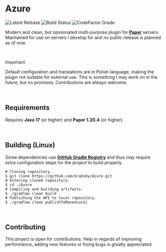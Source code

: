 # Azure
![Latest Release](https://img.shields.io/badge/dynamic/json?url=https%3A%2F%2Fapi.github.com%2Frepos%2FGrabsky%2FAzure%2Freleases%2Flatest&query=tag_name&logo=gradle&style=for-the-badge&label=%20&labelColor=%231C2128&color=%23454F5A)
![Build Status](https://img.shields.io/github/actions/workflow/status/Grabsky/Azure/gradle.yml?style=for-the-badge&logo=github&logoColor=white&label=%20)
![CodeFactor Grade](https://img.shields.io/codefactor/grade/github/Grabsky/Azure/main?style=for-the-badge&logo=codefactor&logoColor=white&label=%20)

Modern and clean, but opinionated multi-purpose plugin for **[Paper](https://github.com/PaperMC/Paper)** servers. Maintained for use on servers I develop for and no public release is planned as of now.

<br />

> [!IMPORTANT]
> Default configuration and translations are in Polish language, making the plugin not suitable for external use. This is something I may work on in the future, but no promises. Contributions are always welcome.

<br />

## Requirements
Requires **Java 17** (or higher) and **Paper 1.20.4** (or higher).

<br />

## Building (Linux)
Some dependencies use **[GitHub Gradle Registry](https://docs.github.com/en/packages/working-with-a-github-packages-registry/working-with-the-gradle-registry)** and thus may require extra configuration steps for the project to build properly.

```shell
# Cloning repository.
$ git clone https://github.com/Grabsky/Azure.git
# Entering cloned repository.
$ cd ./Azure
# Compiling and building artifacts.
$ ./gradlew clean build
# Publishing the API to local repository.
$ ./gradlew clean publishToMavenLocal
```

<br />

## Contributing
This project is open for contributions. Help in regards of improving performance, adding new features or fixing bugs is greatly appreciated.
